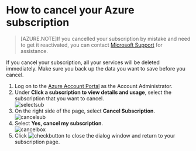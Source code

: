 <properties
	pageTitle="How to cancel your Azure subscription | Microsoft Azure"
	description="Describes how to cancel your Azure subscriptio"
	services="billing"
	documentationCenter=""
	authors="genlin"
	manager="jarrettr"
	editor="meerak"
	tags="billing"
	/>

<tags
	ms.service="billing"
	ms.workload="na"
	ms.tgt_pltfrm="na"
	ms.devlang="na"
	ms.topic="article"
	ms.date="12/01/2015"
	ms.author="genli"/>

# How to cancel your Azure subscription

>[AZURE.NOTE]If you cancelled your subscription by mistake and need to get it reactivated, you can contact [Microsoft Support](http://go.microsoft.com/fwlink/?linkid=544831&clcid=0x409) for assistance.

If you cancel your subscription, all your services will be deleted immediately. Make sure you back up the data you want to save before you cancel.  

1. Log on to the [Azure Account Portal](https://account.windowsazure.com/subscriptions) as the Account Administrator.
2. Under **Click a subscription to view details and usage**, select the subscription that you want to cancel. </br> ![selectsub](.\media\billing-how-to-cancel-azure-subscription\Selectsub.png)
3. On the right side of the page, select **Cancel Subscription**. </br> ![cancelsub](.\media\billing-how-to-cancel-azure-subscription\cancelsub.png)
4. Select **Yes, cancel my subscription**. </br> ![cancelbox](.\media\billing-how-to-cancel-azure-subscription\cancelbox.png)
5. Click ![checkbutton](.\media\billing-how-to-cancel-azure-subscription\checkbutton.png) to close the dialog window and return to your subscription page.
